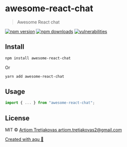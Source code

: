 # awesome-react-chat

> Awesome React chat

[![npm version](https://img.shields.io/npm/v/awesome-react-chat)](https://www.npmjs.com/package/awesome-react-chat)
[![npm downloads](https://img.shields.io/npm/dw/awesome-react-chat)](https://www.npmjs.com/package/awesome-react-chat)
[![vulnerabilities](https://img.shields.io/snyk/vulnerabilities/npm/awesome-react-chat)](https://www.npmjs.com/package/awesome-react-chat)

## Install

```bash
npm install awesome-react-chat
```

Or

```bash
yarn add awesome-react-chat
```

## Usage

```js
import { ... } from "awesome-react-chat";
```

## License

MIT © [Artiom Tretjakovas <artiom.tretjakovas2@gmail.com>](https://github.com/ArtiomTr)

[Created with aqu 🌊](https://github.com/ArtiomTr/aqu#readme)
